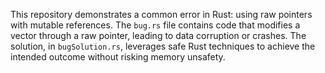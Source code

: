 This repository demonstrates a common error in Rust: using raw pointers with mutable references. The `bug.rs` file contains code that modifies a vector through a raw pointer, leading to data corruption or crashes. The solution, in `bugSolution.rs`, leverages safe Rust techniques to achieve the intended outcome without risking memory unsafety.